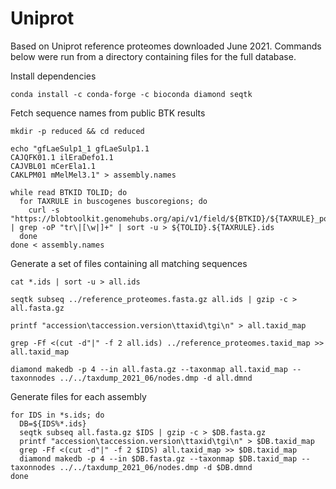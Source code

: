# Uniprot

Based on Uniprot reference proteomes downloaded June 2021. Commands below were run from a directory containing files for the full database.

Install dependencies

```
conda install -c conda-forge -c bioconda diamond seqtk
```

Fetch sequence names from public BTK results

```
mkdir -p reduced && cd reduced

echo "gfLaeSulp1_1 gfLaeSulp1.1
CAJQFK01.1 ilEraDefo1.1
CAJVBL01 mCerEla1.1
CAKLPM01 mMelMel3.1" > assembly.names

while read BTKID TOLID; do
  for TAXRULE in buscogenes buscoregions; do
    curl -s "https://blobtoolkit.genomehubs.org/api/v1/field/${BTKID}/${TAXRULE}_positions" | grep -oP "tr\|[\w|]+" | sort -u > ${TOLID}.${TAXRULE}.ids
  done
done < assembly.names
```

Generate a set of files containing all matching sequences

```
cat *.ids | sort -u > all.ids

seqtk subseq ../reference_proteomes.fasta.gz all.ids | gzip -c > all.fasta.gz

printf "accession\taccession.version\ttaxid\tgi\n" > all.taxid_map

grep -Ff <(cut -d"|" -f 2 all.ids) ../reference_proteomes.taxid_map >> all.taxid_map

diamond makedb -p 4 --in all.fasta.gz --taxonmap all.taxid_map --taxonnodes ../../taxdump_2021_06/nodes.dmp -d all.dmnd
```

Generate files for each assembly

```
for IDS in *s.ids; do
  DB=${IDS%*.ids}
  seqtk subseq all.fasta.gz $IDS | gzip -c > $DB.fasta.gz
  printf "accession\taccession.version\ttaxid\tgi\n" > $DB.taxid_map
  grep -Ff <(cut -d"|" -f 2 $IDS) all.taxid_map >> $DB.taxid_map
  diamond makedb -p 4 --in $DB.fasta.gz --taxonmap $DB.taxid_map --taxonnodes ../../taxdump_2021_06/nodes.dmp -d $DB.dmnd
done
```
